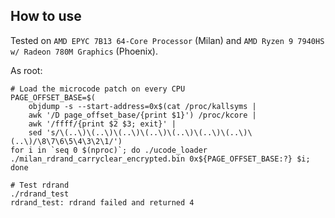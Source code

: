 ## How to use

Tested on `AMD EPYC 7B13 64-Core Processor` (Milan) and `AMD Ryzen 9 7940HS w/ Radeon 780M Graphics` (Phoenix).

As root:
```
# Load the microcode patch on every CPU
PAGE_OFFSET_BASE=$(
    objdump -s --start-address=0x$(cat /proc/kallsyms |
    awk '/D page_offset_base/{print $1}') /proc/kcore |
    awk '/ffff/{print $2 $3; exit}' |
    sed 's/\(..\)\(..\)\(..\)\(..\)\(..\)\(..\)\(..\)\(..\)/\8\7\6\5\4\3\2\1/')
for i in `seq 0 $(nproc)`; do ./ucode_loader ./milan_rdrand_carryclear_encrypted.bin 0x${PAGE_OFFSET_BASE:?} $i; done

# Test rdrand
./rdrand_test
rdrand_test: rdrand failed and returned 4
```
